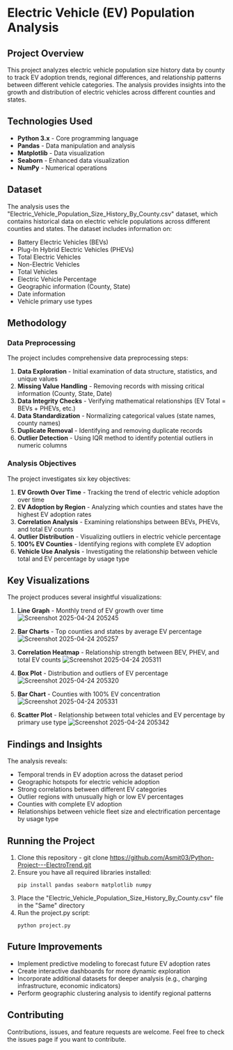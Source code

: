# Electric Vehicle (EV) Population Analysis

## Project Overview
This project analyzes electric vehicle population size history data by county to track EV adoption trends, regional differences, and relationship patterns between different vehicle categories. The analysis provides insights into the growth and distribution of electric vehicles across different counties and states.

## Technologies Used
- **Python 3.x** - Core programming language
- **Pandas** - Data manipulation and analysis
- **Matplotlib** - Data visualization
- **Seaborn** - Enhanced data visualization
- **NumPy** - Numerical operations

## Dataset
The analysis uses the "Electric_Vehicle_Population_Size_History_By_County.csv" dataset, which contains historical data on electric vehicle populations across different counties and states. The dataset includes information on:

- Battery Electric Vehicles (BEVs)
- Plug-In Hybrid Electric Vehicles (PHEVs)
- Total Electric Vehicles
- Non-Electric Vehicles
- Total Vehicles
- Electric Vehicle Percentage
- Geographic information (County, State)
- Date information
- Vehicle primary use types

## Methodology

### Data Preprocessing
The project includes comprehensive data preprocessing steps:

1. **Data Exploration** - Initial examination of data structure, statistics, and unique values
2. **Missing Value Handling** - Removing records with missing critical information (County, State, Date)
3. **Data Integrity Checks** - Verifying mathematical relationships (EV Total = BEVs + PHEVs, etc.)
4. **Data Standardization** - Normalizing categorical values (state names, county names)
5. **Duplicate Removal** - Identifying and removing duplicate records
6. **Outlier Detection** - Using IQR method to identify potential outliers in numeric columns

### Analysis Objectives

The project investigates six key objectives:

1. **EV Growth Over Time** - Tracking the trend of electric vehicle adoption over time
2. **EV Adoption by Region** - Analyzing which counties and states have the highest EV adoption rates
3. **Correlation Analysis** - Examining relationships between BEVs, PHEVs, and total EV counts
4. **Outlier Distribution** - Visualizing outliers in electric vehicle percentage
5. **100% EV Counties** - Identifying regions with complete EV adoption
6. **Vehicle Use Analysis** - Investigating the relationship between vehicle total and EV percentage by usage type

## Key Visualizations

The project produces several insightful visualizations:

1. **Line Graph** - Monthly trend of EV growth over time
 ![Screenshot 2025-04-24 205245](https://github.com/user-attachments/assets/9c3a93b1-77d1-4bcd-bcc5-44cc00059644)

2. **Bar Charts** - Top counties and states by average EV percentage
 ![Screenshot 2025-04-24 205257](https://github.com/user-attachments/assets/a42a1e54-811f-409e-9c35-486679bb4450)

3. **Correlation Heatmap** - Relationship strength between BEV, PHEV, and total EV counts
 ![Screenshot 2025-04-24 205311](https://github.com/user-attachments/assets/d2ad3488-4b5a-412e-9b25-a11e9cc59acc)

4. **Box Plot** - Distribution and outliers of EV percentage
 ![Screenshot 2025-04-24 205320](https://github.com/user-attachments/assets/d909e3cc-aafe-4dc2-b857-3e9f56238297)

5. **Bar Chart** - Counties with 100% EV concentration
 ![Screenshot 2025-04-24 205331](https://github.com/user-attachments/assets/aecbb2b1-7647-448f-a4d8-ec797245d2ea)

6. **Scatter Plot** - Relationship between total vehicles and EV percentage by primary use type
![Screenshot 2025-04-24 205342](https://github.com/user-attachments/assets/904dbb24-8a97-4c6d-ad5c-672eb9f5bde1)


## Findings and Insights

The analysis reveals:
- Temporal trends in EV adoption across the dataset period
- Geographic hotspots for electric vehicle adoption
- Strong correlations between different EV categories
- Outlier regions with unusually high or low EV percentages
- Counties with complete EV adoption
- Relationships between vehicle fleet size and electrification percentage by usage type

## Running the Project

1. Clone this repository - git clone https://github.com/Asmit03/Python-Project---ElectroTrend.git
2. Ensure you have all required libraries installed:
   ```
   pip install pandas seaborn matplotlib numpy
   ```
3. Place the "Electric_Vehicle_Population_Size_History_By_County.csv" file in the "Same" directory
4. Run the project.py script:
   ```
   python project.py
   ```

## Future Improvements
- Implement predictive modeling to forecast future EV adoption rates
- Create interactive dashboards for more dynamic exploration
- Incorporate additional datasets for deeper analysis (e.g., charging infrastructure, economic indicators)
- Perform geographic clustering analysis to identify regional patterns

## Contributing
Contributions, issues, and feature requests are welcome. Feel free to check the issues page if you want to contribute.
